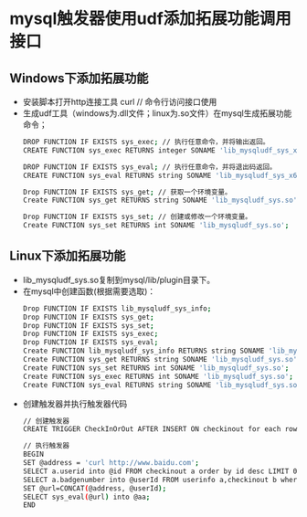 # mysql触发器使用udf添加拓展功能调用接口

## Windows下添加拓展功能
- 安装脚本打开http连接工具 curl // 命令行访问接口使用
- 生成udf工具（windows为.dll文件；linux为.so文件）在mysql生成拓展功能命令；
    ```bash
    DROP FUNCTION IF EXISTS sys_exec; // 执行任意命令，并将输出返回。
    CREATE FUNCTION sys_exec RETURNS integer SONAME 'lib_mysqludf_sys_x64.dll'; // 

    DROP FUNCTION IF EXISTS sys_eval; // 执行任意命令，并将退出码返回。
    CREATE FUNCTION sys_eval RETURNS string SONAME 'lib_mysqludf_sys_x64.dll';

    Drop FUNCTION IF EXISTS sys_get; // 获取一个环境变量。
    Create FUNCTION sys_get RETURNS string SONAME 'lib_mysqludf_sys.so';

    Drop FUNCTION IF EXISTS sys_set; // 创建或修改一个环境变量。
    Create FUNCTION sys_set RETURNS int SONAME 'lib_mysqludf_sys.so';
    ```

## Linux下添加拓展功能
- lib_mysqludf_sys.so复制到mysql/lib/plugin目录下。
- 在mysql中创建函数(根据需要选取)：
    ```bash
    Drop FUNCTION IF EXISTS lib_mysqludf_sys_info;
    Drop FUNCTION IF EXISTS sys_get;
    Drop FUNCTION IF EXISTS sys_set;
    Drop FUNCTION IF EXISTS sys_exec;
    Drop FUNCTION IF EXISTS sys_eval;
    Create FUNCTION lib_mysqludf_sys_info RETURNS string SONAME 'lib_mysqludf_sys.so';
    Create FUNCTION sys_get RETURNS string SONAME 'lib_mysqludf_sys.so';
    Create FUNCTION sys_set RETURNS int SONAME 'lib_mysqludf_sys.so';
    Create FUNCTION sys_exec RETURNS int SONAME 'lib_mysqludf_sys.so';
    Create FUNCTION sys_eval RETURNS string SONAME 'lib_mysqludf_sys.so';
    ```
- 创建触发器并执行触发器代码
    ```bash
    // 创建触发器
    CREATE TRIGGER CheckInOrOut AFTER INSERT ON checkinout for each row

    // 执行触发器
    BEGIN
    SET @address = 'curl http://www.baidu.com';
    SELECT a.userid into @id FROM checkinout a order by id desc LIMIT 0,1; 
    SELECT a.badgenumber into @userId FROM userinfo a,checkinout b where a.userid=b.userid AND b.userid=@id LIMIT 0,1;
    SET @url=CONCAT(@address, @userId);
    SELECT sys_eval(@url) into @aa;
    END
    ```
